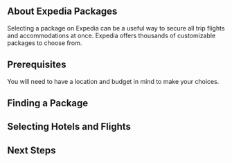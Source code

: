 ## About Expedia Packages
Selecting a package on Expedia can be a useful way to secure all trip flights and accommodations at once. Expedia offers thousands of customizable packages to choose from.

## Prerequisites
You will need to have a location and budget in mind to make your choices.

## Finding a Package

## Selecting Hotels and Flights

## Next Steps